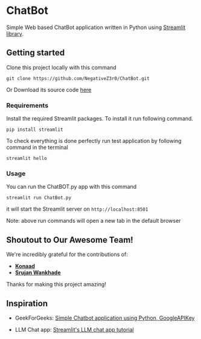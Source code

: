 # ChatBot
Simple Web based ChatBot application written in Python using [Streamlit library](https://streamlit.io/).


## Getting started
Clone this project locally with this command
```
git clone https://github.com/NegativeZ3r0/ChatBot.git
```
Or
Download its source code [here](https://github.com/NegativeZ3r0/ChatBot/archive/refs/heads/main.zip)

### Requirements
Install the required Streamlit packages. To install it run following command.
```
pip install streamlit
```
To check everything is done perfectly run test application by following command in the terminal
```
streamlit hello
```

### Usage
You can run the ChatBOT.py app with this command
```
streamlit run ChatBot.py
```
it will start the Streamlit server on 
`http://localhost:8501`

Note: above run commands will open a new tab in the default browser


## Shoutout to Our Awesome Team!

<!-- [Insert a cool graphic or image here, perhaps a team photo or a collaborative art piece.] -->

We're incredibly grateful for the contributions of:

* **[Konaad](https://github.com/smeet05)** <!-- [Brief description of their contributions] -->
* **[Srujan Wankhade](https://github.com/srujanwankhade)** <!-- [Brief description of their contributions] -->

Thanks for making this project amazing!


## Inspiration
- GeekForGeeks: [Simple Chatbot application using Python, GoogleAPIKey](https://www.geeksforgeeks.org/simple-chatbot-application-using-python-googleapikey/)

- LLM Chat app: [Streamlit's LLM chat app tutorial](https://docs.streamlit.io/develop/tutorials/llms/build-conversational-apps)

